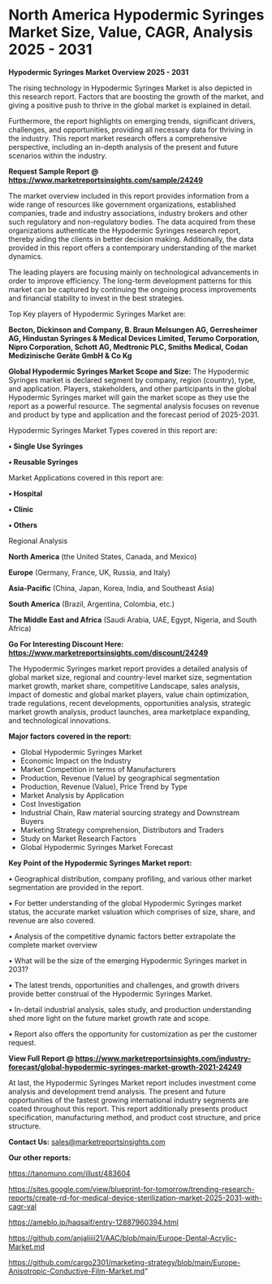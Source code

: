 # North America Hypodermic Syringes Market Size, Value, CAGR, Analysis 2025 - 2031

<Strong> Hypodermic Syringes Market Overview 2025 - 2031</strong>

The rising technology in Hypodermic Syringes Market is also depicted in this research report. Factors that are boosting the growth of the market, and giving a positive push to thrive in the global market is explained in detail.

Furthermore, the report highlights on emerging trends, significant drivers, challenges, and opportunities, providing all necessary data for thriving in the industry. This report market research offers a comprehensive perspective, including an in-depth analysis of the present and future scenarios within the industry.

<strong>Request Sample Report @ <a href=https://www.marketreportsinsights.com/sample/24249>https://www.marketreportsinsights.com/sample/24249</a></strong>

The market overview included in this report provides information from a wide range of resources like government organizations, established companies, trade and industry associations, industry brokers and other such regulatory and non-regulatory bodies. The data acquired from these organizations authenticate the Hypodermic Syringes research report, thereby aiding the clients in better decision making. Additionally, the data provided in this report offers a contemporary understanding of the market dynamics.

The leading players are focusing mainly on technological advancements in order to improve efficiency. The long-term development patterns for this market can be captured by continuing the ongoing process improvements and financial stability to invest in the best strategies.

Top Key players of Hypodermic Syringes Market are:

<strong>Becton, Dickinson and Company, B. Braun Melsungen AG, Gerresheimer AG, Hindustan Syringes & Medical Devices Limited, Terumo Corporation, Nipro Corporation, Schott AG, Medtronic PLC, Smiths Medical, Codan Medizinische Geräte GmbH & Co Kg</strong>

<strong><b>Global Hypodermic Syringes Market Scope and Size:</b></strong>
The Hypodermic Syringes market is declared segment by company, region (country), type, and application. Players, stakeholders, and other participants in the global Hypodermic Syringes market will gain the market scope as they use the report as a powerful resource. The segmental analysis focuses on revenue and product by type and application and the forecast period of 2025-2031.

Hypodermic Syringes Market Types covered in this report are:

<strong>• Single Use Syringes

• Reusable Syringes</strong>

Market Applications covered in this report are:

<strong>• Hospital

• Clinic

• Others</strong> 

Regional Analysis

<strong>North America</strong> (the United States, Canada, and Mexico)

<strong>Europe</strong> (Germany, France, UK, Russia, and Italy)

<strong>Asia-Pacific</strong> (China, Japan, Korea, India, and Southeast Asia)

<strong>South America</strong> (Brazil, Argentina, Colombia, etc.)

<strong>The Middle East and Africa</strong> (Saudi Arabia, UAE, Egypt, Nigeria, and South Africa)

<strong>Go For Interesting Discount Here: <a href=https://www.marketreportsinsights.com/discount/24249>https://www.marketreportsinsights.com/discount/24249</a></strong>

The Hypodermic Syringes market report provides a detailed analysis of global market size, regional and country-level market size, segmentation market growth, market share, competitive Landscape, sales analysis, impact of domestic and global market players, value chain optimization, trade regulations, recent developments, opportunities analysis, strategic market growth analysis, product launches, area marketplace expanding, and technological innovations.

<strong><b>Major factors covered in the report:</b></strong>
<ul>
  <li>Global Hypodermic Syringes Market </li>
  <li>Economic Impact on the Industry</li>
  <li>Market Competition in terms of Manufacturers</li>
  <li>Production, Revenue (Value) by geographical segmentation</li>
  <li>Production, Revenue (Value), Price Trend by Type</li>
  <li>Market Analysis by Application</li>
  <li>Cost Investigation</li>
  <li>Industrial Chain, Raw material sourcing strategy and Downstream Buyers</li>
  <li>Marketing Strategy comprehension, Distributors and Traders</li>
  <li>Study on Market Research Factors</li>
  <li>Global Hypodermic Syringes Market Forecast</li>
</ul>

<strong><b>Key Point of the Hypodermic Syringes Market report:</b></strong>

• Geographical distribution, company profiling, and various other market segmentation are provided in the report.

• For better understanding of the global Hypodermic Syringes market status, the accurate market valuation which comprises of size, share, and revenue are also covered.

• Analysis of the competitive dynamic factors better extrapolate the complete market overview

• What will be the size of the emerging Hypodermic Syringes market in 2031?

• The latest trends, opportunities and challenges, and growth drivers provide better construal of the Hypodermic Syringes Market.

• In-detail industrial analysis, sales study, and production understanding shed more light on the future market growth rate and scope.

• Report also offers the opportunity for customization as per the customer request.

<strong><b>View Full Report @ <a href=https://www.marketreportsinsights.com/industry-forecast/global-hypodermic-syringes-market-growth-2021-24249>https://www.marketreportsinsights.com/industry-forecast/global-hypodermic-syringes-market-growth-2021-24249</a></b></strong>


At last, the Hypodermic Syringes Market report includes investment come analysis and development trend analysis. The present and future opportunities of the fastest growing international industry segments are coated throughout this report. This report additionally presents product specification, manufacturing method, and product cost structure, and price structure.

<strong>Contact Us:</strong>
sales@marketreportsinsights.com

<strong>Our other reports:</strong>

<a href=https://tanomuno.com/illust/483604>https://tanomuno.com/illust/483604</a>

<a href=https://sites.google.com/view/blueprint-for-tomorrow/trending-research-reports/create-rd-for-medical-device-sterilization-market-2025-2031-with-cagr-val>https://sites.google.com/view/blueprint-for-tomorrow/trending-research-reports/create-rd-for-medical-device-sterilization-market-2025-2031-with-cagr-val</a>

<a href=https://ameblo.jp/haqsaif/entry-12887960394.html>https://ameblo.jp/haqsaif/entry-12887960394.html</a>

<a href=https://github.com/anjaliiii21/AAC/blob/main/Europe-Dental-Acrylic-Market.md>https://github.com/anjaliiii21/AAC/blob/main/Europe-Dental-Acrylic-Market.md</a>

<a href=https://github.com/cargo2301/marketing-strategy/blob/main/Europe-Anisotropic-Conductive-Film-Market.md>https://github.com/cargo2301/marketing-strategy/blob/main/Europe-Anisotropic-Conductive-Film-Market.md</a>"
